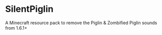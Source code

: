 # SilentPiglin
A Minecraft resource pack to remove the Piglin &amp; Zombified Piglin sounds from 1.6.1+
